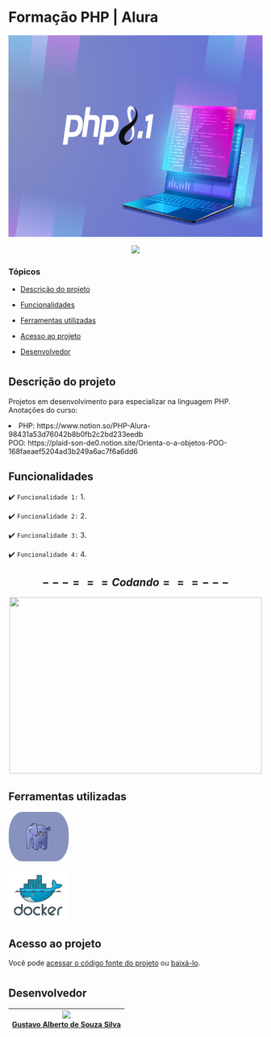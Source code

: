 # Formação PHP | Alura

<p align="center">
   <img src="https://github.com/GusAlberto/Curso_Alura/blob/main/TrilhaPHP-Alura/img/php.jpg?raw=true" width="1024" height="400">
</p>

<p align="center">
  <img src="http://img.shields.io/static/v1?label=STATUS&message=EM%20DESENVOLVIMENTO&color=RED&style=for-the-badge">
</p>

### Tópicos 

- [Descrição do projeto](#descrição-do-projeto)

- [Funcionalidades](#funcionalidades)

- [Ferramentas utilizadas](#ferramentas-utilizadas)

- [Acesso ao projeto](#acesso-ao-projeto)

- [Desenvolvedor](#desenvolvedor)

#
## Descrição do projeto 

<p align="justify">
 Projetos em desenvolvimento para especializar na linguagem PHP.
   <br>
 Anotações do curso:
   <li
      <br>
      PHP: https://www.notion.so/PHP-Alura-98431a53d76042b8b0fb2c2bd233eedb
      <br>
      POO: https://plaid-son-de0.notion.site/Orienta-o-a-objetos-POO-168faeaef5204ad3b249a6ac7f6a6dd6
   </li>
</p>

##

## Funcionalidades

:heavy_check_mark: `Funcionalidade 1:` 1.

:heavy_check_mark: `Funcionalidade 2:` 2.

:heavy_check_mark: `Funcionalidade 3:` 3.

:heavy_check_mark: `Funcionalidade 4:` 4.

##

<div align="center">
   
## $---===Codando===---$

<img src="https://clubedosgeeks.com.br/wp-content/uploads/2016/01/dormrm.gif" width="500" height="350">

</div>

##

## Ferramentas utilizadas
<div
     style={
      display: "flex",
      flex-direction: "row"}>
      
   <borderRadius>
   <a href="https://www.php.net" target="_blank"> <img src="https://github.com/GusAlberto/Curso_Alura/blob/main/TrilhaPHP-Alura/img/image%20(1).png?raw=true" alt="php" width="120" height="100" /> </a> 
   </borderRadius>

   <a href="https://www.docker.com/" target="_blank"> <img src="https://github.com/GusAlberto/Curso_Alura/blob/main/TrilhaPHP-Alura/img/image.png?raw=true" width="120" height="100" /> </a> 
</div>

##

## Acesso ao projeto

Você pode [acessar o código fonte do projeto](https://github.com/GusAlberto/Curso_Alura/tree/main/TrilhaPHP-Alura) ou [baixá-lo](https://github.com/GusAlberto/Curso_Alura/archive/refs/heads/main.zip).

#

## Desenvolvedor

| [<img src="https://avatars.githubusercontent.com/u/93230453?v=4" width=115><br>Gustavo Alberto de Souza Silva</sub>](https://github.com/GusAlberto) |   
| :---: |

